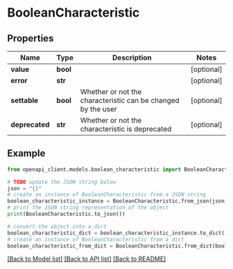 # BooleanCharacteristic


## Properties

Name | Type | Description | Notes
------------ | ------------- | ------------- | -------------
**value** | **bool** |  | [optional] 
**error** | **str** |  | [optional] 
**settable** | **bool** | Whether or not the characteristic can be changed by the user | [optional] 
**deprecated** | **str** | Whether or not the characteristic is deprecated | [optional] 

## Example

```python
from openapi_client.models.boolean_characteristic import BooleanCharacteristic

# TODO update the JSON string below
json = "{}"
# create an instance of BooleanCharacteristic from a JSON string
boolean_characteristic_instance = BooleanCharacteristic.from_json(json)
# print the JSON string representation of the object
print(BooleanCharacteristic.to_json())

# convert the object into a dict
boolean_characteristic_dict = boolean_characteristic_instance.to_dict()
# create an instance of BooleanCharacteristic from a dict
boolean_characteristic_from_dict = BooleanCharacteristic.from_dict(boolean_characteristic_dict)
```
[[Back to Model list]](../README.md#documentation-for-models) [[Back to API list]](../README.md#documentation-for-api-endpoints) [[Back to README]](../README.md)


